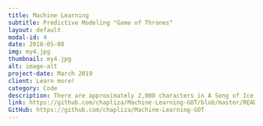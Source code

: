 ```yaml
---
title: Machine Learning
subtitle: Predictive Modeling "Game of Thrones"
layout: default
modal-id: 4
date: 2018-05-08
img: my4.jpg
thumbnail: my4.jpg
alt: image-alt
project-date: March 2019
client: Learn more!
category: Code
description: There are approximately 2,000 characters in A Song of Ice and Fire by George R.R. Martin. The task is to predict which characters in the series will live or die (based on the data from the first 5 books), and give data-driven recommendations on how to survive in Game of Thrones. A great way to practice some feature engineering, variable selection, and model development. No spoilers, just Data Science. *wink wink* 
link: https://github.com/chapliza/Machine-Learning-GOT/blob/master/README.md
GitHub: https://github.com/chapliza/Machine-Learning-GOT
---
```

